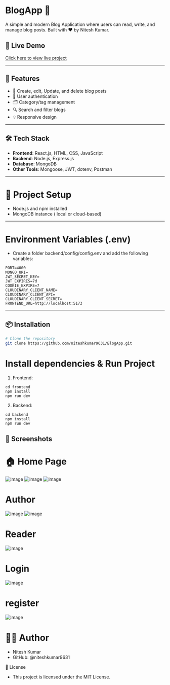 # BlogApp 📝

A simple and modern Blog Application where users can read, write, and manage blog posts. Built with ❤️ by Nitesh Kumar.

## 🔗 Live Demo

[Click here to view live project](https://your-live-link.com)

---

## 🚀 Features

- 📝 Create, edit, Update, and delete blog posts  
- 👤 User authentication  
- 🗂️ Category/tag management  
- 🔍 Search and filter blogs  
- 💡 Responsive design  

---

## 🛠️ Tech Stack

- **Frontend**: React.js, HTML, CSS, JavaScript  
- **Backend**: Node.js, Express.js  
- **Database**: MongoDB  
- **Other Tools**: Mongoose, JWT, dotenv, Postman  

---
# 📝 Project Setup
- Node.js and npm installed
- MongoDB instance ( local or cloud-based)
---
# Environment Variables (.env) 
- Create a folder backend/config/config.env and add the following variables:
```
PORT=4000
MONGO_URI=
JWT_SECRET_KEY=
JWT_EXPIRES=7d
COOKIE_EXPIRE=7
CLOUDINARY_CLIENT_NAME=
CLOUDINARY_CLIENT_API=
CLOUDINARY_CLIENT_SECRET=
FRONTEND_URL=http://localhost:5173
```
---
## 📦 Installation

```bash
# Clone the repository
git clone https://github.com/niteshkumar9631/BlogApp.git
```
# Install dependencies & Run Project
 
1. Frontend:
```
cd frontend
npm install
npm run dev
```
2. Backend:
```
cd backend
npm install
npm run dev
```
## 📸 Screenshots
# 🏠 Home Page
![image](https://github.com/user-attachments/assets/6720427d-3bb1-4581-8e65-3b9822396112) 
![image](https://github.com/user-attachments/assets/c1734654-2545-47e7-b150-475899c8b1ef)
![image](https://github.com/user-attachments/assets/bab5ceaf-d71c-4e4a-8f88-0c1f0ba80ef8)
# Author
![image](https://github.com/user-attachments/assets/42d9764c-5ffd-4c86-a2fa-3b10eebaafed)
![image](https://github.com/user-attachments/assets/8c333f44-5814-4cb9-8535-9f3bae700e6a)
# Reader
![image](https://github.com/user-attachments/assets/2187d4d7-953e-45d3-909f-bb73946fb6c3)
# Login
![image](https://github.com/user-attachments/assets/d5919779-8f8e-4a2c-9446-2d41cee916d2)
# register
![image](https://github.com/user-attachments/assets/fb5a2db1-104c-44ae-9fbb-92ea59230732)

# 🙋‍♂️ Author
- Nitesh Kumar
- GitHub: @niteshkumar9631

📄 License
- This project is licensed under the MIT License.







